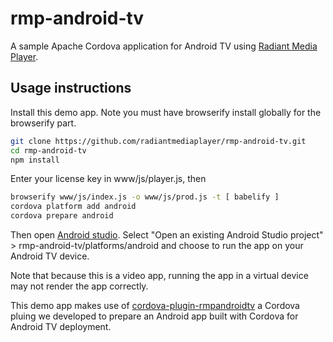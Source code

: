 # rmp-android-tv

A sample Apache Cordova application for Android TV using [Radiant Media Player](https://www.radiantmediaplayer.com).

## Usage instructions

Install this demo app. Note you must have browserify install globally for the browserify part.

```bash
git clone https://github.com/radiantmediaplayer/rmp-android-tv.git
cd rmp-android-tv
npm install
```

Enter your license key in www/js/player.js, then

```bash
browserify www/js/index.js -o www/js/prod.js -t [ babelify ]
cordova platform add android
cordova prepare android
```

Then open [Android studio](https://developer.android.com/studio). Select "Open an existing Android Studio project" > rmp-android-tv/platforms/android and choose to run the app on your Android TV device.

Note that because this is a video app, running the app in a virtual device may not render the app correctly.

This demo app makes use of [cordova-plugin-rmpandroidtv](https://github.com/radiantmediaplayer/cordova-plugin-rmpandroidtv) a Cordova pluing we developed to prepare an Android app built with Cordova for Android TV deployment.
